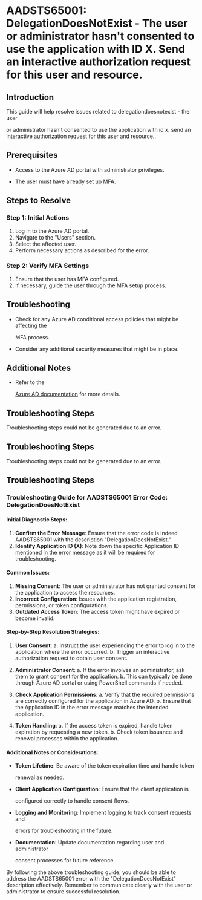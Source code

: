 # AADSTS65001: DelegationDoesNotExist - The user or administrator hasn't consented to use the application with ID X. Send an interactive authorization request for this user and resource.


## Introduction

This guide will help resolve issues related to delegationdoesnotexist - the user

or administrator hasn't consented to use the application with id x. send an
interactive authorization request for this user and resource..


## Prerequisites


* Access to the Azure AD portal with administrator privileges.

* The user must have already set up MFA.


## Steps to Resolve


### Step 1: Initial Actions

1. Log in to the Azure AD portal.
2. Navigate to the "Users" section.
3. Select the affected user.
4. Perform necessary actions as described for the error.


### Step 2: Verify MFA Settings

1. Ensure that the user has MFA configured.
2. If necessary, guide the user through the MFA setup process.


## Troubleshooting


* Check for any Azure AD conditional access policies that might be affecting the

  MFA process.

* Consider any additional security measures that might be in place.


## Additional Notes


* Refer to the

  [Azure AD 
documentation](https://learn.microsoft.com/en-us/azure/active-directory/)
  for more details.


## Troubleshooting Steps

Troubleshooting steps could not be generated due to an error.


## Troubleshooting Steps

Troubleshooting steps could not be generated due to an error.


## Troubleshooting Steps


### Troubleshooting Guide for AADSTS65001 Error Code: DelegationDoesNotExist


#### Initial Diagnostic Steps:

1. **Confirm the Error Message**: Ensure that the error code is indeed
   AADSTS65001 with the description "DelegationDoesNotExist."
2. **Identify Application ID (X)**: Note down the specific Application ID
   mentioned in the error message as it will be required for troubleshooting.


#### Common Issues:

1. **Missing Consent**: The user or administrator has not granted consent for
   the application to access the resources.
2. **Incorrect Configuration**: Issues with the application registration,
   permissions, or token configurations.
3. **Outdated Access Token**: The access token might have expired or become
   invalid.


#### Step-by-Step Resolution Strategies:

1. **User Consent**: a. Instruct the user experiencing the error to log in to
   the application where the error occurred. b. Trigger an interactive
   authorization request to obtain user consent.

2. **Administrator Consent**: a. If the error involves an administrator, ask
   them to grant consent for the application. b. This can typically be done
   through Azure AD portal or using PowerShell commands if needed.

3. **Check Application Permissions**: a. Verify that the required permissions
   are correctly configured for the application in Azure AD. b. Ensure that the
   Application ID in the error message matches the intended application.

4. **Token Handling**: a. If the access token is expired, handle token
   expiration by requesting a new token. b. Check token issuance and renewal
   processes within the application.


#### Additional Notes or Considerations:


* **Token Lifetime**: Be aware of the token expiration time and handle token

  renewal as needed.

* **Client Application Configuration**: Ensure that the client application is

  configured correctly to handle consent flows.

* **Logging and Monitoring**: Implement logging to track consent requests and

  errors for troubleshooting in the future.

* **Documentation**: Update documentation regarding user and administrator

  consent processes for future reference.

By following the above troubleshooting guide, you should be able to address the
AADSTS65001 error with the "DelegationDoesNotExist" description effectively.
Remember to communicate clearly with the user or administrator to ensure
successful resolution.